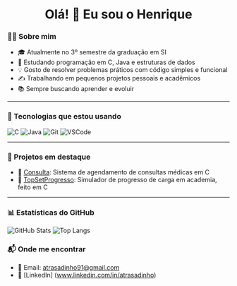<h1 align="center">Olá! 👋 Eu sou o Henrique</h1>

### 👨‍💻 Sobre mim

- 🎓 Atualmente no 3º semestre da graduação em SI
- 🧠 Estudando programação em C, Java e estruturas de dados
- 💡 Gosto de resolver problemas práticos com código simples e funcional
- ✍️ Trabalhando em pequenos projetos pessoais e acadêmicos
- 📚 Sempre buscando aprender e evoluir

---

### 🚀 Tecnologias que estou usando

![C](https://img.shields.io/badge/C-00599C?style=for-the-badge&logo=c&logoColor=white)
![Java](https://img.shields.io/badge/Java-ED8B00?style=for-the-badge&logo=java&logoColor=white)
![Git](https://img.shields.io/badge/Git-F05032?style=for-the-badge&logo=git&logoColor=white)
![VSCode](https://img.shields.io/badge/VSCode-007ACC?style=for-the-badge&logo=visual-studio-code&logoColor=white)

---

### 📌 Projetos em destaque

- 🔹 [Consulta](https://github.com/atrasadinh/Consulta): Sistema de agendamento de consultas médicas em C
- 🔹 [TopSetProgresso](https://github.com/atrasadinh/TopSetProgresso): Simulador de progresso de carga em academia, feito em C

---

### 📊 Estatísticas do GitHub

![GitHub Stats](https://github-readme-stats.vercel.app/api?username=atrasadinh&show_icons=true&theme=radical)
![Top Langs](https://github-readme-stats.vercel.app/api/top-langs/?username=atrasadinh&layout=compact&theme=radical)

### 📬 Onde me encontrar

- 📧 Email: atrasadinho91@gmail.com
- 💼 [LinkedIn] (www.linkedin.com/in/atrasadinho) 
